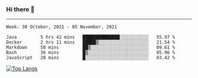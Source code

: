 ### Hi there 👋
---
<!--START_SECTION:waka-->
```text
Week: 30 October, 2021 - 05 November, 2021

Java         5 hrs 42 mins   ██████████████░░░░░░░░░░░   55.97 % 
Docker       2 hrs 11 mins   █████▒░░░░░░░░░░░░░░░░░░░   21.54 % 
Markdown     58 mins         ██▒░░░░░░░░░░░░░░░░░░░░░░   09.61 % 
Bash         36 mins         █▒░░░░░░░░░░░░░░░░░░░░░░░   05.96 % 
JavaScript   20 mins         █░░░░░░░░░░░░░░░░░░░░░░░░   03.42 % 
```
<!--END_SECTION:waka-->

[![Top Langs](https://github-readme-stats.vercel.app/api/top-langs/?username=HyunAh-iia&layout=compact)](https://github.com/anuraghazra/github-readme-stats)
<!--
**HyunAh-iia/HyunAh-iia** is a ✨ _special_ ✨ repository because its `README.md` (this file) appears on your GitHub profile.

Here are some ideas to get you started:

- 🔭 I’m currently working on ...
- 🌱 I’m currently learning ...
- 👯 I’m looking to collaborate on ...
- 🤔 I’m looking for help with ...
- 💬 Ask me about ...
- 📫 How to reach me: ...
- 😄 Pronouns: ...
- ⚡ Fun fact: ...
-->
